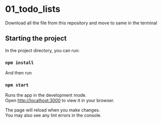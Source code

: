 # 01_todo_lists

Download all the file from this repository and move to same in the terminal

## Starting the project

In the project directory, you can run:

### `npm install`

And then run

### `npm start`

Runs the app in the development mode.\
Open [http://localhost:3000](http://localhost:3000) to view it in your browser.

The page will reload when you make changes.\
You may also see any lint errors in the console.